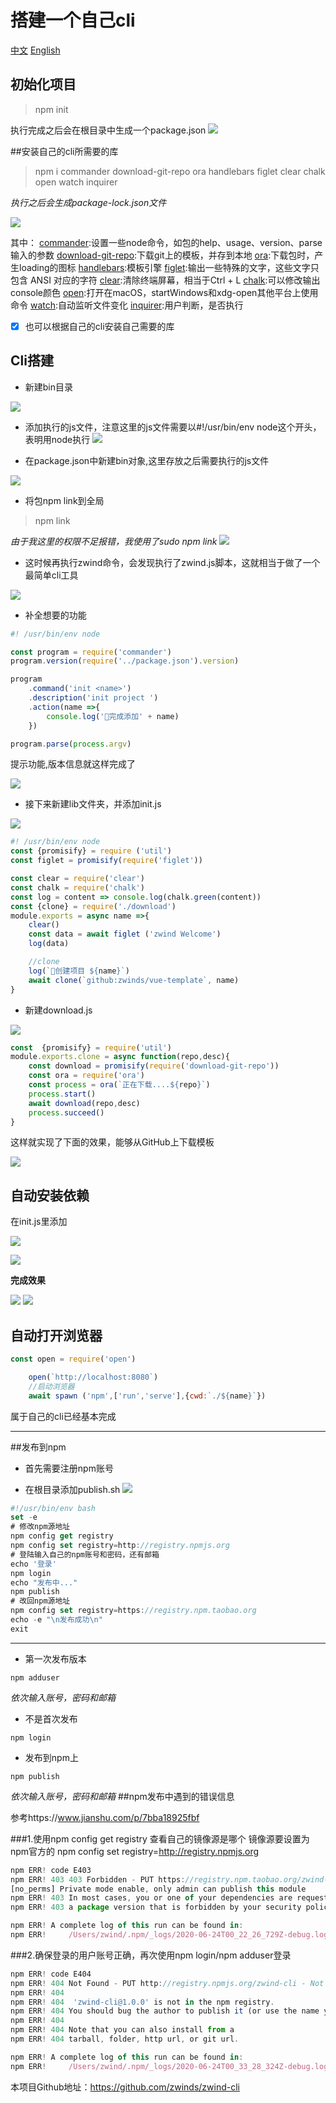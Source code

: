 # 搭建一个自己cli
[中文]()     [English](https://github.com/zwinds/zwind-cli/blob/master/README.en.md)
## 初始化项目
> npm init

执行完成之后会在根目录中生成一个package.json
![](https://tva1.sinaimg.cn/large/007S8ZIlly1gg2kof25g6j30nv0mydi0.jpg)

##安装自己的cli所需要的库

>npm i commander download-git-repo ora handlebars figlet clear chalk open watch inquirer

_执行之后会生成package-lock.json文件_

![](https://tva1.sinaimg.cn/large/007S8ZIlly1gg2lbcbkuyj305y00ra9y.jpg)

其中：
[commander](https://www.npmjs.com/package/commander):设置一些node命令，如包的help、usage、version、parse输入的参数
[download-git-repo](https://www.npmjs.com/package/download-git-repo):下载git上的模板，并存到本地
[ora](https://www.npmjs.com/package/ora):下载包时，产生loading的图标
[handlebars](https://www.npmjs.com/package/handlebars):模板引擎
[figlet](https://www.npmjs.com/package/figlet):输出一些特殊的文字，这些文字只包含 ANSI 对应的字符
[clear](https://www.npmjs.com/package/clear):清除终端屏幕，相当于Ctrl + L
[chalk](https://www.npmjs.com/package/chalk):可以修改输出console颜色
[open](https://www.npmjs.com/package/open):打开在macOS，startWindows和xdg-open其他平台上使用命令
[watch](https://www.npmjs.com/package/watch):自动监听文件变化
[inquirer](https://www.npmjs.com/package/inquirer):用户判断，是否执行
* [x]  也可以根据自己的cli安装自己需要的库

## Cli搭建
* 新建bin目录

![](https://tva1.sinaimg.cn/large/007S8ZIlly1gg2lg2pakrj307s03qq32.jpg)

* 添加执行的js文件，注意这里的js文件需要以#!/usr/bin/env node这个开头，表明用node执行
![](https://tva1.sinaimg.cn/large/007S8ZIlly1gg2lkhym6bj30i3058mxl.jpg)

* 在package.json中新建bin对象,这里存放之后需要执行的js文件

![](https://tva1.sinaimg.cn/large/007S8ZIlly1gg2lw32dhqj30lv0awdh9.jpg)

* 将包npm link到全局
 
> npm link

_由于我这里的权限不足报错，我使用了sudo npm link_
![](https://tva1.sinaimg.cn/large/007S8ZIlly1gg2lwsi07yj30gu04bjry.jpg)

* 这时候再执行zwind命令，会发现执行了zwind.js脚本，这就相当于做了一个最简单cli工具


![](https://tva1.sinaimg.cn/large/007S8ZIlly1gg2m2o3ndzj30an01lmxa.jpg)

* 补全想要的功能

```js
#! /usr/bin/env node

const program = require('commander')
program.version(require('../package.json').version)

program 
    .command('init <name>')
    .description('init project ')
    .action(name =>{
        console.log('🥳完成添加' + name)
    })

program.parse(process.argv)
```

提示功能,版本信息就这样完成了

![](https://tva1.sinaimg.cn/large/007S8ZIlly1gg2mmmbcpbj30dp093t9p.jpg)

* 接下来新建lib文件夹，并添加init.js

![](https://tva1.sinaimg.cn/large/007S8ZIlly1gg2mp3d2wzj307p066aac.jpg)

```js
#! /usr/bin/env node
const {promisify} = require ('util')
const figlet = promisify(require('figlet'))

const clear = require('clear')
const chalk = require('chalk')
const log = content => console.log(chalk.green(content))
const {clone} = require('./download')
module.exports = async name =>{
    clear()
    const data = await figlet ('zwind Welcome')
    log(data)

    //clone
    log(`🛴创建项目 ${name}`)
    await clone(`github:zwinds/vue-template`, name)
}
```




* 新建download.js


![](https://tva1.sinaimg.cn/large/007S8ZIlly1gg2ntd5dwnj307p07fwev.jpg)
```js
const  {promisify} = require('util')
module.exports.clone = async function(repo,desc){
    const download = promisify(require('download-git-repo'))
    const ora = require('ora')
    const process = ora(`正在下载....${repo}`)
    process.start()
    await download(repo,desc)
    process.succeed()
}
```

这样就实现了下面的效果，能够从GitHub上下载模板

![](https://tva1.sinaimg.cn/large/007S8ZIlly1gg2ntzb26yj30gz044mxd.jpg)

## 自动安装依赖
在init.js里添加

![](https://tva1.sinaimg.cn/large/007S8ZIlly1gg2omgbz93j30u60k70x9.jpg)

![](https://tva1.sinaimg.cn/large/007S8ZIlly1gg2oo517lij30js0etdh0.jpg)

**完成效果**

![](https://tva1.sinaimg.cn/large/007S8ZIlly1gg2op924doj30mq07874x.jpg)
![](https://tva1.sinaimg.cn/large/007S8ZIlly1gg2opw9vs2j30mq07b74q.jpg)

## 自动打开浏览器

```js
const open = require('open')
```

```js
    open(`http://localhost:8080`)
    //启动浏览器
    await spawn ('npm',['run','serve'],{cwd:`./${name}`})
```

 属于自己的cli已经基本完成
 
 -----
 
##发布到npm

* 首先需要注册npm账号

* 在根目录添加publish.sh
![](https://tva1.sinaimg.cn/large/007S8ZIlly1gg33mh1dw3j30vf0emq5k.jpg)
```js
#!/usr/bin/env bash
set -e
# 修改npm源地址
npm config get registry
npm config set registry=http://registry.npmjs.org
# 登陆输入自己的npm账号和密码，还有邮箱
echo '登录'
npm login
echo "发布中..."
npm publish
# 改回npm源地址
npm config set registry=https://registry.npm.taobao.org
echo -e "\n发布成功\n"
exit
```
-----
* 第一次发布版本

``npm adduser``


*依次输入账号，密码和邮箱*



* 不是首次发布

``npm login``

* 发布到npm上
 
 
``npm publish``
 
 
*依次输入账号，密码和邮箱*
##npm发布中遇到的错误信息

参考https://www.jianshu.com/p/7bba18925fbf

###1.使用npm config get registry 查看自己的镜像源是哪个
镜像源要设置为npm官方的   npm config set registry=http://registry.npmjs.org

```js
npm ERR! code E403
npm ERR! 403 403 Forbidden - PUT https://registry.npm.taobao.org/zwind-cli - 
[no_perms] Private mode enable, only admin can publish this module
npm ERR! 403 In most cases, you or one of your dependencies are requesting
npm ERR! 403 a package version that is forbidden by your security policy.

npm ERR! A complete log of this run can be found in:
npm ERR!     /Users/zwind/.npm/_logs/2020-06-24T00_22_26_729Z-debug.log
```
###2.确保登录的用户账号正确，再次使用npm login/npm adduser登录
```js
npm ERR! code E404
npm ERR! 404 Not Found - PUT http://registry.npmjs.org/zwind-cli - Not found
npm ERR! 404 
npm ERR! 404  'zwind-cli@1.0.0' is not in the npm registry.
npm ERR! 404 You should bug the author to publish it (or use the name yourself!)
npm ERR! 404 
npm ERR! 404 Note that you can also install from a
npm ERR! 404 tarball, folder, http url, or git url.

npm ERR! A complete log of this run can be found in:
npm ERR!     /Users/zwind/.npm/_logs/2020-06-24T00_33_28_324Z-debug.log

```

本项目Github地址：https://github.com/zwinds/zwind-cli







